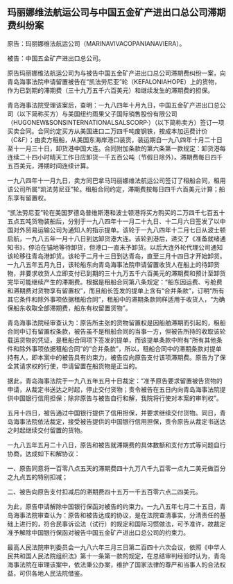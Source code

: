 ## 玛丽娜维法航运公司与中国五金矿产进出口总公司滞期费纠纷案

原告：玛丽娜维法航运公司（MARINAVIVACOPANIANAVIERA）。

被告：中国五金矿产进出口总公司。

原告玛丽娜维法航运公司为与被告中国五金矿产进出口总公司滞期费纠纷一案，向青岛海事法院申请留置被告在“凯法劳尼亚”轮（KEFALONIAHOPE）上的货物，作为已到期的滞期费（三十九万五千六百美元）和继续发生的滞期费的担保。

青岛海事法院受理该案后，查明：一九八四年十月九日，中国五金矿产进出口总公司（以下简称买方）与美国纽约雨果父子国际销售股份有限公司（HUGONEW&SONSINTERNATIONALSALSCORP·）（以下简称卖方）签订一项买卖合同。合同约定买方从美国进口二万四千吨废钢铁，按成本加运费计价（C&F）；由卖方租船，从美国东海岸港口装货，装运期自一九八四年十月二十日至十一月三十日，卸货港中国大连。合同附加条款的第六条第一款规定：卸货港每连续二十四小时晴天工作日应卸货一千五百公吨（节假日除外）。滞期费每日四千五百美元，滞期时间连续计算。

一九八四年十一月九日，卖方同巴拿马玛丽娜维法航运公司签订了租船合同，租用该公司所属“凯法劳尼亚”轮。租船合同约定，滞期费按每日四千六百美元计算；船东享有留置权。

“凯法劳尼亚”轮在美国罗德岛普维斯港和波士顿港将买方购买的二万四千七百五十五点五吨货物装船后，分别于一九八四年十一月二十九日、十二月六日签发了以中国对外贸易运输公司为通知人的指示提单。该轮于一九八四年十二月七日从波士顿启航，一九八五年一月十八日到达卸货港大连。该轮到港后，递交了《准备就绪通知书》，停泊在锚地等待卸货，但港口一直未予卸货。以后大连外轮代理公司通知该轮移往青岛港卸货。该轮于二月十三日到达青岛，直至三月十四日才开始卸货。一九八五年五月九日，该轮船东向青岛海事法院申请留置收货人在船上的待卸货物，并要求收货人立即支付已到期的三十九万五千六百美元的滞期费和预计至卸货完毕可能继续产生的滞期费。根据是租船合同第八条规定：“船东因运费、亏舱费和滞期费对货物享有留置权”，而且船长签发的提单上含有“合并条款”，订明“所有其它条件和除外事项依据租船合同”，租船中的滞期条款同样适用于收货人，“为确保船东收取全部滞期费，船东有权留置货物”。

青岛海事法院经审查认为：原告所主张的货物留置权是因船舶滞期而引起的，租船合同中订有留置权条款，被告虽不是租船合同的当事一方，但被告所持的收取该轮载运货物的凭证，是租船合同项下签发的提单，而该提单条款中附有“所有其他条件和除外事项依据租船合同”的“合并条款”，所以，租船合同中的滞期条款对提单持有人，即本案中的被告具有约束力，被告应向原告支付该项滞期费。原告为了保全其请求权的行使，申请留置在船货物是正当的。

据此，青岛海事法院于一九八五年五月十日裁定：“准予原告要求留置被告货物的申请，从裁定书送达之时起，停止交付货物；责令被告在五日内向青岛海事法院提供中国银行信用担保；除非原告与被告自行和解，我院将行使对本案的审判权”。

五月十四日，被告通过中国银行提供了信用担保，并要求继续交付货物。同日，青岛海事法院依法裁定，接受被告提供的中国银行信用担保，责令原告从裁定书送达之时起继续交付留置的货物。

一九八五年五月二十八日，原告和被告就滞期费的具体数额和支付方式等问题自行协商，达成如下和解协议：

一、原告同意将一百零八点五天的滞期费四十九万八千九百零一点九二美元做百分之九点五的特别扣减；

二、被告向原告支付扣减后的滞期费四十五万一千五百零六点二四美元。

为此，原告申请解除中国银行保函对被告的约束力。一九八五年七月二十五日，青岛海事法院审查认为：原告和被告达成的协议，是在法院查清事实，分清责任的基础上进行的，符合民事诉讼法（试行）的规定和国际习惯做法，可予准许，故裁定准予解除中国银行保函对被告中国五金矿产进出口总公司的约束力。

最高人民法院审判委员会一九八六年三月三日第二百四十六次会议，依照《中华人民共和国人民法院组织法》第十一条第一款的规定，在总结审判经验时认为，青岛海事法院在审理该案中，依法秉公办案，维护了国家法律的尊严和当事人的合法权益，可供各地人民法院借鉴。

